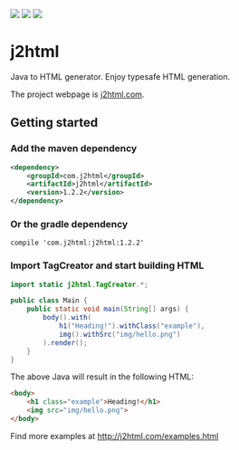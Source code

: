 ![](https://img.shields.io/travis/tipsy/j2html.svg) 
![](https://img.shields.io/github/license/tipsy/j2html.svg)
![](https://img.shields.io/maven-central/v/com.j2html/j2html.svg)

# j2html
Java to HTML generator. Enjoy typesafe HTML generation.

The project webpage is [j2html.com](http://j2html.com).

## Getting started
### Add the maven dependency
```xml
<dependency>
    <groupId>com.j2html</groupId>
    <artifactId>j2html</artifactId>
    <version>1.2.2</version>
</dependency>
```
### Or the gradle dependency
```
compile 'com.j2html:j2html:1.2.2'
```

### Import TagCreator and start building HTML
```java
import static j2html.TagCreator.*;

public class Main {
    public static void main(String[] args) {
        body().with(
            h1("Heading!").withClass("example"),
            img().withSrc("img/hello.png")
        ).render();
    }
}
```
The above Java will result in the following HTML:
```html
<body>
    <h1 class="example">Heading!</h1>
    <img src="img/hello.png">
</body>
```

Find more examples at http://j2html.com/examples.html
